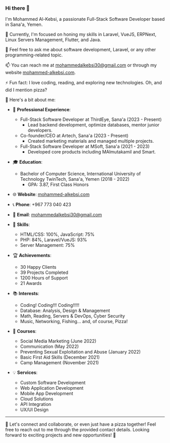 ### Hi there 👋

I'm Mohammed Al-Kebsi, a passionate Full-Stack Software Developer based in Sana'a, Yemen. 

🌱 Currently, I'm focused on honing my skills in Laravel, VueJS, ERPNext, Linux Servers Management, Flutter, and Java.

💬 Feel free to ask me about software development, Laravel, or any other programming-related topic.

📫 You can reach me at mohammedalkebsi30@gmail.com or through my website [mohammed-alkebsi.com](http://mohammed-alkebsi.artech-ye.com).

⚡ Fun fact: I love coding, reading, and exploring new technologies. Oh, and did I mention pizza?

🚀 Here's a bit about me:

- 💼 **Professional Experience**:
  - Full-Stack Software Developer at ThirdEye, Sana'a (2023 - Present)
    - Lead backend development, optimize databases, mentor junior developers.
  - Co-founder/CEO at Artech, Sana'a (2023 - Present)
    - Created marketing materials and managed multiple projects.
  - Full-Stack Software Developer at MSoft, Sana'a (2021 - 2023)
    - Developed core products including MAlmutakamil and Smart.
    
- 🎓 **Education**:
  - Bachelor of Computer Science, International University of Technology TwinTech, Sana'a, Yemen (2018 - 2022)
    - GPA: 3.87, First Class Honors

- 🌐 **Website**: [mohammed-alkebsi.com](http://mohammed-alkebsi.artech-ye.com)
- 📞 **Phone**: +967 773 040 423
- 📧 **Email**: mohammedalkebsi30@gmail.com

- 🌟 **Skills**:
  - HTML/CSS: 100%, JavaScript: 75%
  - PHP: 84%, Laravel/VueJS: 93%
  - Server Management: 75%
  
- 🏆 **Achievements**:
  - 30 Happy Clients
  - 39 Projects Completed
  - 1200 Hours of Support
  - 21 Awards

- 📚 **Interests**:
  - Coding! Coding!!! Coding!!!!!
  - Database: Analysis, Design & Management
  - Math, Reading, Servers & DevOps, Cyber Security
  - Music, Networking, Fishing... and, of course, Pizza!

- 🌱 **Courses**:
  - Social Media Marketing (June 2022)
  - Communication (May 2022)
  - Preventing Sexual Exploitation and Abuse (January 2022)
  - Basic First Aid Skills (December 2021)
  - Camp Management (November 2021)

- 💡 **Services**:
  - Custom Software Development
  - Web Application Development
  - Mobile App Development
  - Cloud Solutions
  - API Integration
  - UX/UI Design
  
---

🌟 Let's connect and collaborate, or even just have a pizza together! Feel free to reach out to me through the provided contact details. Looking forward to exciting projects and new opportunities! 🌟

